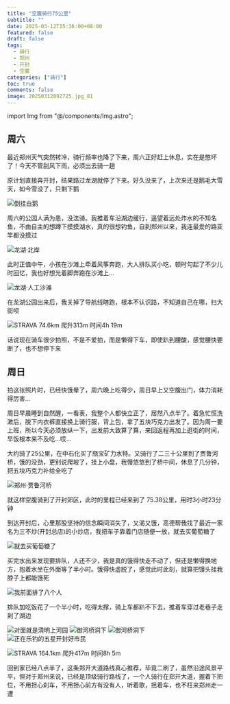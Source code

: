 ```yaml
---
title: "空腹骑行75公里"
subtitle: ""
date: 2025-03-12T15:36:00+08:00
featured: false
draft: false
tags:
  - 骑行
  - 郑州
  - 开封
  - 空腹
categories: ["骑行"]
toc: true
comments: false
image: 20250312092725.jpg_81
---
```

import Img from "@/components/Img.astro";

## 周六

最近郑州天气突然转冷，骑行频率也降了下来，周六正好赶上休息，实在是憋坏了！今天不管刮风下雨，必须出去骑一趟

原计划直接奔开封，结果路过龙湖就停了下来。好久没来了，上次来还是鹅毛大雪天，如今雪没了，只剩下鹅

<Img src="20250312092725.jpg_736" alt="倒挂白鹅" />

周六的公园人满为患，没法骑。我推着车沿湖边缓行，遥望着远处炸水的不知名鱼，不由自主的想蹲下摸摸湖水，真的很想钓鱼，自到郑州以来，我连最爱的路亚竿都没摸过

<Img src="202503120927251.jpg_736" alt="龙湖·北岸" />

此时正值中午，小孩在沙滩上牵着风筝奔跑，大人排队买小吃，顿时勾起了不少儿时回忆，我也好想光着脚奔跑在沙滩上...

<Img src="20250312092724.jpg_736" alt="龙湖·人工沙滩" />

在龙湖公园出来后，我关掉了导航线瞎跑，根本不认识路，不知道自己在哪，扫大街呗

<Img
  src="202503120927241.jpg"
  alt="STRAVA 74.6km  爬升313m  时间4h 19m"
  exif={false}
/>

话说现在骑车很少拍照，不是不爱拍，而是懒得下车，即使趴到腰酸，感觉腰快要断了，也不想停下来

## 周日

拍这张照片时，已经快饿晕了，周六晚上吃得少，周日早上又空腹出门，体力消耗得厉害...

周日早晨睡到自然醒，一看表，我整个人都快立正了，居然八点半了。着急忙慌洗漱后，脱下内衣裤直接换上骑行服，背上包，拿了五块巧克力出发了。因为周一要上班，所以今天必须放纵一下，出发前大致算了算，来回返程再加上逛街的时间，早饭根本来不及吃...哎...

大约骑了25公里，在中石化买了瓶宝矿力水特。又骑行了二三十公里到了贾鲁河桥，饿的没劲，更别说爬坡了，挂上小盘，我慢悠悠到了桥中间，休息了几分钟，把五块巧克力补给全吃了

<Img src="202503120927242.jpg_736" alt="郑州·贾鲁河桥" />

就这样空腹骑到了开封郊区，此时的里程已经来到了 75.38公里，用时3小时23分钟

到达开封后，心里那股坚持的信念瞬间消失了，又渴又饿，高德帮我找了最近一家名为三不炒(开封总店)的小炒店，我把车子靠着门店随便一放，就去买葡萄糖了

<Img src="202503120927243.jpg_736" alt="就去买葡萄糖了" />

买完水出来发现要排队，人还不少，我是真的饿得快走不动了，但还是懒得换地方，抱着水坐在外面等了半小时。饿得快虚脱了，感觉此时此刻，就算把馒头挂我脖子上都能饿死

<Img src="202503120927244.jpg_736" alt="我前面排了八个人" />

排队加吃饭花了一个半小时，吃得太撑，骑上车都趴不下去，推着车穿过老巷子走到了湖边

<Img src="202503120927245.jpg_736" alt="对面就是清明上河园" />

<Img src="20250312092723.jpg_736" alt="御河桥洞下" />

<Img src="202503120927231.jpg_736" alt="御河桥洞下" />

<Img src="202503120927232.jpg_736" alt="正在乐钓的五星开封好市民" />

<Img
  src="20250312092722.jpg"
  alt="STRAVA 164.1km  爬升417m  时间8h 5m"
  exif={false}
/>

回到家已经八点半了，这条郑开大道路线真心推荐，毕竟二刷了，虽然沿途风景平平，但对于郑州来说，已经是顶级骑行路线了，一个人骑行在郑开大道，握着下把位，不用担心刹车，不用担心前方有没有人，听着歌，摇着车，也不枉来郑州走一遭
